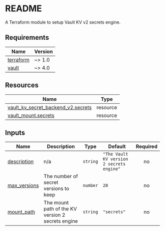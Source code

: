 # README
A Terraform module to setup Vault KV v2 secrets engine.

<!-- BEGIN_TF_DOCS -->
## Requirements

| Name | Version |
|------|---------|
| <a name="requirement_terraform"></a> [terraform](#requirement\_terraform) | ~> 1.0 |
| <a name="requirement_vault"></a> [vault](#requirement\_vault) | ~> 4.0 |

## Resources

| Name | Type |
|------|------|
| [vault_kv_secret_backend_v2.secrets](https://registry.terraform.io/providers/hashicorp/vault/latest/docs/resources/kv_secret_backend_v2) | resource |
| [vault_mount.secrets](https://registry.terraform.io/providers/hashicorp/vault/latest/docs/resources/mount) | resource |

## Inputs

| Name | Description | Type | Default | Required |
|------|-------------|------|---------|:--------:|
| <a name="input_description"></a> [description](#input\_description) | n/a | `string` | `"The Vault KV version 2 secrets engine"` | no |
| <a name="input_max_versions"></a> [max\_versions](#input\_max\_versions) | The number of secret versions to keep | `number` | `20` | no |
| <a name="input_mount_path"></a> [mount\_path](#input\_mount\_path) | The mount path of the KV version 2 secrets engine | `string` | `"secrets"` | no |
<!-- END_TF_DOCS -->